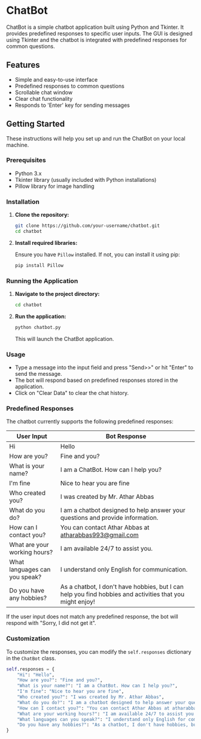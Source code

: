 # ChatBot

ChatBot is a simple chatbot application built using Python and Tkinter. It provides predefined responses to specific user inputs. The GUI is designed using Tkinter and the chatbot is integrated with predefined responses for common questions.

## Features

- Simple and easy-to-use interface
- Predefined responses to common questions
- Scrollable chat window
- Clear chat functionality
- Responds to 'Enter' key for sending messages

## Getting Started

These instructions will help you set up and run the ChatBot on your local machine.

### Prerequisites

- Python 3.x
- Tkinter library (usually included with Python installations)
- Pillow library for image handling

### Installation

1. **Clone the repository:**

    ```sh
    git clone https://github.com/your-username/chatbot.git
    cd chatbot
    ```

2. **Install required libraries:**

    Ensure you have `Pillow` installed. If not, you can install it using pip:

    ```sh
    pip install Pillow
    ```

### Running the Application

1. **Navigate to the project directory:**

    ```sh
    cd chatbot
    ```

2. **Run the application:**

    ```sh
    python chatbot.py
    ```

    This will launch the ChatBot application.

### Usage

- Type a message into the input field and press "Send>>" or hit "Enter" to send the message.
- The bot will respond based on predefined responses stored in the application.
- Click on "Clear Data" to clear the chat history.

### Predefined Responses

The chatbot currently supports the following predefined responses:

| User Input                         | Bot Response                                               |
|------------------------------------|------------------------------------------------------------|
| Hi                                 | Hello                                                      |
| How are you?                       | Fine and you?                                              |
| What is your name?                 | I am a ChatBot. How can I help you?                        |
| I'm fine                           | Nice to hear you are fine                                  |
| Who created you?                   | I was created by Mr. Athar Abbas                           |
| What do you do?                    | I am a chatbot designed to help answer your questions and provide information. |
| How can I contact you?             | You can contact Athar Abbas at atharabbas993@gmail.com     |
| What are your working hours?       | I am available 24/7 to assist you.                         |
| What languages can you speak?      | I understand only English for communication.               |
| Do you have any hobbies?           | As a chatbot, I don't have hobbies, but I can help you find hobbies and activities that you might enjoy! |

If the user input does not match any predefined response, the bot will respond with "Sorry, I did not get it".

### Customization

To customize the responses, you can modify the `self.responses` dictionary in the `ChatBot` class.

```python
self.responses = {
    "Hi": "Hello",
    "How are you?": "Fine and you?",
    "What is your name?": "I am a ChatBot. How can I help you?",
    "I'm fine": "Nice to hear you are fine",
    "Who created you?": "I was created by Mr. Athar Abbas",
    "What do you do?": "I am a chatbot designed to help answer your questions and provide information.",
    "How can I contact you?": "You can contact Athar Abbas at atharabbas993@gmail.com",
    "What are your working hours?": "I am available 24/7 to assist you.",
    "What languages can you speak?": "I understand only English for communication.",
    "Do you have any hobbies?": "As a chatbot, I don't have hobbies, but I can help you find hobbies and activities that you might enjoy!"
}
